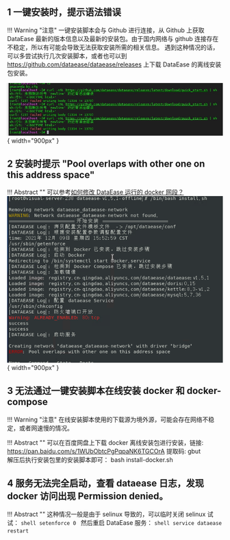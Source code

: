 ## 1 一键安装时，提示语法错误

!!! Warning "注意"
    一键安装脚本会与 Github 进行连接，从 Github 上获取 DataEase 最新的版本信息以及最新的安装包。由于国内网络与 github 连接存在不稳定，所以有可能会导致无法获取安装所需的相关信息。 遇到这种情况的话，可以多尝试执行几次安装脚本，或者也可以到 https://github.com/dataease/dataease/releases 上下载 DataEase 的离线安装包安装。

![安装报错](../../img/faq/install-error.png){ width="900px" }

## 2 安装时提示 "Pool overlaps with other one on this address space"

!!! Abstract ""
    可以参考[如何修改 DataEase 运行的 docker 网段？](#modify-address-space)
![网段冲突](../../img/faq/address-space.png){ width="900px" }


## 3 无法通过一键安装脚本在线安装 docker 和 docker-compose

!!! Warning "注意"
    在线安装脚本使用的下载源为境外源，可能会存在网络不稳定，或者网速慢的情况。

!!! Abstract ""
    可以在百度网盘上下载 docker 离线安装包进行安装，链接: https://pan.baidu.com/s/1WUbObtcPgPqpaNK6TGCOrA 提取码: gbut  
    解压后执行安装包里的安装脚本即可： bash install-docker.sh

## 4 服务无法完全启动，查看 dataease 日志，发现 docker 访问出现 Permission denied。

!!! Abstract ""
    这种情况一般是由于 selinux 导致的，可以临时关闭 selinux 试试：
    ```shell
    setenforce 0
    ```
    然后重启 DataEase 服务：
    ```shell
    service dataease restart
    ```